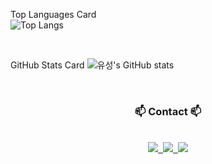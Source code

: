 
Top Languages Card
<br>
![Top Langs](https://github-readme-stats.vercel.app/api/top-langs/?username=YuSung011017&layout=compact)

<br>

GitHub Stats Card
![유성's GitHub stats](https://github-readme-stats.vercel.app/api?username=YuSung011017&show_icons=true&theme=radical)

<br>

<h3 align="center">📫 Contact 📫</h3>
<br>
<div align="center">
  <a href="https://velog.io/@dldbtjd14742/posts">
    <img src="https://img.shields.io/badge/Velog-1EBC8F?style=for-the-badge&logo=velog&logoColor=white" />&nbsp
  </a>
  <a href="salamander011017@gmail.com">
    <img
      src="https://img.shields.io/badge/oka1313@gmail.com-D14836?style=for-the-badge&logo=gmail&logoColor=white"/>&nbsp
  </a>
<a href="https://married-dumpling-0ef.notion.site/main-3bb508e80e854a4b81301c9b5f66e530" target="_blank"><img src="https://img.shields.io/badge/000000?style=for-the-badg&logo=Notion&logoColor=000000"/></a>
</div>
